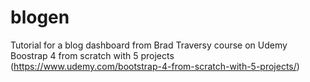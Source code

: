 # blogen
Tutorial for a blog dashboard from Brad Traversy course on Udemy Boostrap 4 from scratch with 5 projects (https://www.udemy.com/bootstrap-4-from-scratch-with-5-projects/)
